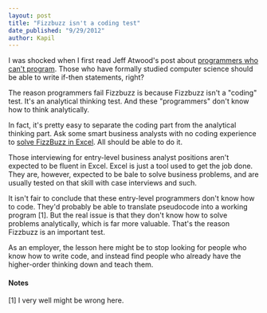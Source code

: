 ```yaml
---
layout: post
title: "Fizzbuzz isn't a coding test"
date_published: "9/29/2012" 
author: Kapil
---
```


I was shocked when I first read Jeff Atwood's post about [programmers who can't program](http://www.codinghorror.com/blog/2007/02/why-cant-programmers-program.html). Those who have formally studied computer science should be able to write if-then statements, right?

The reason programmers fail Fizzbuzz is because Fizzbuzz isn't a "coding" test. It's an analytical thinking test. And these "programmers" don't know how to think analytically.

In fact, it's pretty easy to separate the coding part from the analytical thinking part. Ask some smart business analysts with no coding experience to [solve FizzBuzz in Excel](https://docs.google.com/spreadsheet/ccc?key=0AhFDbIGnRB-LdE94YmhaLU43T1lCRW1IWmhEV1ZJblE). All should be able to do it. 

Those interviewing for entry-level business analyst positions aren't expected to be fluent in Excel. Excel is just a tool used to get the job done. They are, however, expected to be bale to solve business problems, and are usually tested on that skill with case interviews and such.

It isn't fair to conclude that these entry-level programmers don't know how to code. They'd probably be able to translate pseudocode into a working program \[1\]. But the real issue is that they don't know how to solve problems analytically, which is far more valuable. That's the reason Fizzbuzz is an important test.

As an employer, the lesson here might be to stop looking for people who know how to write code, and instead find people who already have the higher-order thinking down and teach them.

#### Notes

\[1\] I very well might be wrong here.